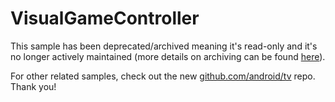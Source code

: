 # VisualGameController

This sample has been deprecated/archived meaning it's read-only and it's no longer actively maintained (more details on archiving can be found [here][1]).

For other related samples, check out the new [github.com/android/tv][2] repo. Thank you!

[1]: https://help.github.com/en/articles/about-archiving-repositories
[2]: https://github.com/android/tv
